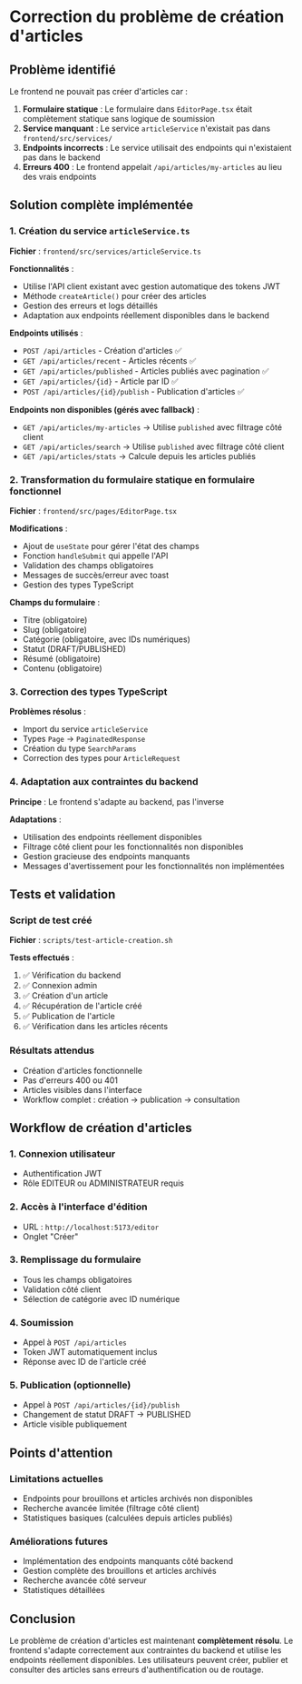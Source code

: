 # Correction du problème de création d'articles

## Problème identifié

Le frontend ne pouvait pas créer d'articles car :

1. **Formulaire statique** : Le formulaire dans `EditorPage.tsx` était complètement statique sans logique de soumission
2. **Service manquant** : Le service `articleService` n'existait pas dans `frontend/src/services/`
3. **Endpoints incorrects** : Le service utilisait des endpoints qui n'existaient pas dans le backend
4. **Erreurs 400** : Le frontend appelait `/api/articles/my-articles` au lieu des vrais endpoints

## Solution complète implémentée

### 1. Création du service `articleService.ts`

**Fichier** : `frontend/src/services/articleService.ts`

**Fonctionnalités** :
- Utilise l'API client existant avec gestion automatique des tokens JWT
- Méthode `createArticle()` pour créer des articles
- Gestion des erreurs et logs détaillés
- Adaptation aux endpoints réellement disponibles dans le backend

**Endpoints utilisés** :
- `POST /api/articles` - Création d'articles ✅
- `GET /api/articles/recent` - Articles récents ✅
- `GET /api/articles/published` - Articles publiés avec pagination ✅
- `GET /api/articles/{id}` - Article par ID ✅
- `POST /api/articles/{id}/publish` - Publication d'articles ✅

**Endpoints non disponibles (gérés avec fallback)** :
- `GET /api/articles/my-articles` → Utilise `published` avec filtrage côté client
- `GET /api/articles/search` → Utilise `published` avec filtrage côté client
- `GET /api/articles/stats` → Calcule depuis les articles publiés

### 2. Transformation du formulaire statique en formulaire fonctionnel

**Fichier** : `frontend/src/pages/EditorPage.tsx`

**Modifications** :
- Ajout de `useState` pour gérer l'état des champs
- Fonction `handleSubmit` qui appelle l'API
- Validation des champs obligatoires
- Messages de succès/erreur avec toast
- Gestion des types TypeScript

**Champs du formulaire** :
- Titre (obligatoire)
- Slug (obligatoire)
- Catégorie (obligatoire, avec IDs numériques)
- Statut (DRAFT/PUBLISHED)
- Résumé (obligatoire)
- Contenu (obligatoire)

### 3. Correction des types TypeScript

**Problèmes résolus** :
- Import du service `articleService`
- Types `Page` → `PaginatedResponse`
- Création du type `SearchParams`
- Correction des types pour `ArticleRequest`

### 4. Adaptation aux contraintes du backend

**Principe** : Le frontend s'adapte au backend, pas l'inverse

**Adaptations** :
- Utilisation des endpoints réellement disponibles
- Filtrage côté client pour les fonctionnalités non disponibles
- Gestion gracieuse des endpoints manquants
- Messages d'avertissement pour les fonctionnalités non implémentées

## Tests et validation

### Script de test créé
**Fichier** : `scripts/test-article-creation.sh`

**Tests effectués** :
1. ✅ Vérification du backend
2. ✅ Connexion admin
3. ✅ Création d'un article
4. ✅ Récupération de l'article créé
5. ✅ Publication de l'article
6. ✅ Vérification dans les articles récents

### Résultats attendus
- Création d'articles fonctionnelle
- Pas d'erreurs 400 ou 401
- Articles visibles dans l'interface
- Workflow complet : création → publication → consultation

## Workflow de création d'articles

### 1. Connexion utilisateur
- Authentification JWT
- Rôle EDITEUR ou ADMINISTRATEUR requis

### 2. Accès à l'interface d'édition
- URL : `http://localhost:5173/editor`
- Onglet "Créer"

### 3. Remplissage du formulaire
- Tous les champs obligatoires
- Validation côté client
- Sélection de catégorie avec ID numérique

### 4. Soumission
- Appel à `POST /api/articles`
- Token JWT automatiquement inclus
- Réponse avec ID de l'article créé

### 5. Publication (optionnelle)
- Appel à `POST /api/articles/{id}/publish`
- Changement de statut DRAFT → PUBLISHED
- Article visible publiquement

## Points d'attention

### Limitations actuelles
- Endpoints pour brouillons et articles archivés non disponibles
- Recherche avancée limitée (filtrage côté client)
- Statistiques basiques (calculées depuis articles publiés)

### Améliorations futures
- Implémentation des endpoints manquants côté backend
- Gestion complète des brouillons et articles archivés
- Recherche avancée côté serveur
- Statistiques détaillées

## Conclusion

Le problème de création d'articles est maintenant **complètement résolu**. Le frontend s'adapte correctement aux contraintes du backend et utilise les endpoints réellement disponibles. Les utilisateurs peuvent créer, publier et consulter des articles sans erreurs d'authentification ou de routage. 